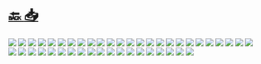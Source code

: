 #
# [🔙 ](../../)    <a href="../pdfs/999200000⬜⬜⬜⬜ Estudio Básico de Seguridad y Salud, telegramv1.pdf">📥</a>
 <img src="page0.jpg">   <img src="page1.jpg">   <img src="page10.jpg">   <img src="page11.jpg">   <img src="page12.jpg">   <img src="page13.jpg">   <img src="page14.jpg">   <img src="page15.jpg">   <img src="page16.jpg">   <img src="page17.jpg">   <img src="page18.jpg">   <img src="page19.jpg">   <img src="page2.jpg">   <img src="page20.jpg">   <img src="page21.jpg">   <img src="page22.jpg">   <img src="page23.jpg">   <img src="page24.jpg">   <img src="page25.jpg">   <img src="page26.jpg">   <img src="page27.jpg">   <img src="page28.jpg">   <img src="page29.jpg">   <img src="page3.jpg">   <img src="page30.jpg">   <img src="page31.jpg">   <img src="page32.jpg">   <img src="page33.jpg">   <img src="page34.jpg">   <img src="page35.jpg">   <img src="page36.jpg">   <img src="page37.jpg">   <img src="page38.jpg">   <img src="page39.jpg">   <img src="page4.jpg">   <img src="page40.jpg">   <img src="page41.jpg">   <img src="page42.jpg">   <img src="page43.jpg">   <img src="page5.jpg">   <img src="page6.jpg">   <img src="page7.jpg">   <img src="page8.jpg">   <img src="page9.jpg"> 

            
                